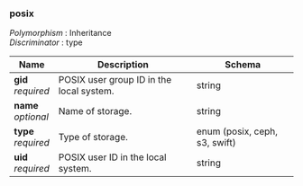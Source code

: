 
<a name="posix"></a>
### posix
*Polymorphism* : Inheritance  
*Discriminator* : type


|Name|Description|Schema|
|---|---|---|
|**gid**  <br>*required*|POSIX user group ID in the local system.|string|
|**name**  <br>*optional*|Name of storage.|string|
|**type**  <br>*required*|Type of storage.|enum (posix, ceph, s3, swift)|
|**uid**  <br>*required*|POSIX user ID in the local system.|string|



